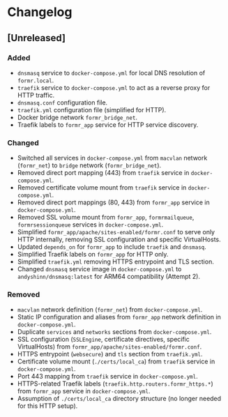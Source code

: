 # Changelog

## [Unreleased]

### Added
- `dnsmasq` service to `docker-compose.yml` for local DNS resolution of `formr.local`.
- `traefik` service to `docker-compose.yml` to act as a reverse proxy for HTTP traffic.
- `dnsmasq.conf` configuration file.
- `traefik.yml` configuration file (simplified for HTTP).
- Docker bridge network `formr_bridge_net`.
- Traefik labels to `formr_app` service for HTTP service discovery.

### Changed
- Switched all services in `docker-compose.yml` from `macvlan` network (`formr_net`) to `bridge` network (`formr_bridge_net`).
- Removed direct port mapping (443) from `traefik` service in `docker-compose.yml`.
- Removed certificate volume mount from `traefik` service in `docker-compose.yml`.
- Removed direct port mappings (80, 443) from `formr_app` service in `docker-compose.yml`.
- Removed SSL volume mount from `formr_app`, `formrmailqueue`, `formrsessionqueue` services in `docker-compose.yml`.
- Simplified `formr_app/apache/sites-enabled/formr.conf` to serve only HTTP internally, removing SSL configuration and specific VirtualHosts.
- Updated `depends_on` for `formr_app` to include `traefik` and `dnsmasq`.
- Simplified Traefik labels on `formr_app` for HTTP only.
- Simplified `traefik.yml` removing HTTPS entrypoint and TLS section.
- Changed `dnsmasq` service image in `docker-compose.yml` to `andyshinn/dnsmasq:latest` for ARM64 compatibility (Attempt 2).

### Removed
- `macvlan` network definition (`formr_net`) from `docker-compose.yml`.
- Static IP configuration and aliases from `formr_app` network definition in `docker-compose.yml`.
- Duplicate `services` and `networks` sections from `docker-compose.yml`.
- SSL configuration (`SSLEngine`, certificate directives, specific VirtualHosts) from `formr_app/apache/sites-enabled/formr.conf`.
- HTTPS entrypoint (`websecure`) and `tls` section from `traefik.yml`.
- Certificate volume mount (`./certs/local_ca`) from `traefik` service in `docker-compose.yml`.
- Port 443 mapping from `traefik` service in `docker-compose.yml`.
- HTTPS-related Traefik labels (`traefik.http.routers.formr_https.*`) from `formr_app` service in `docker-compose.yml`.
- Assumption of `./certs/local_ca` directory structure (no longer needed for this HTTP setup).